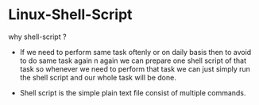# Linux-Shell-Script
why shell-script ?

- If we need to perform same task oftenly or on daily basis then to avoid to do same task again n again we can prepare one shell script of that task so whenever we need to perform that task we can just simply run the shell script and our whole task will be done.

- Shell script is the simple plain text file consist of multiple commands.

